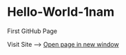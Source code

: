 # Hello-World-1nam
First GitHub Page

Visit Site --> <a href="https://1nam.github.io/Hello-World-1nam/" target="popup" onclick="window.open('../html-link.htm','name','width=600,height=400')">Open page in new window</a>
